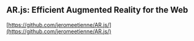 ## AR.js: Efficient Augmented Reality for the Web
  
  [https://github.com/jeromeetienne/AR.js/](https://github.com/jeromeetienne/AR.js/)